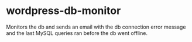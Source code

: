 # wordpress-db-monitor
Monitors the db and sends an email with the db connection error message and the last MySQL queries ran before the db went offline.
